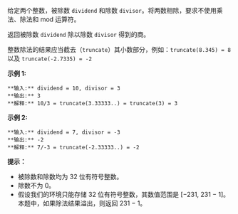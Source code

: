 给定两个整数，被除数 `dividend` 和除数 `divisor`。将两数相除，要求不使用乘法、除法和 mod 运算符。

返回被除数 `dividend` 除以除数 `divisor` 得到的商。

整数除法的结果应当截去（`truncate`）其小数部分，例如：`truncate(8.345) = 8` 以及 `truncate(-2.7335) =
-2`



**示例  1:**

    
    
    **输入:** dividend = 10, divisor = 3
    **输出:** 3
    **解释:** 10/3 = truncate(3.33333..) = truncate(3) = 3

**示例  2:**

    
    
    **输入:** dividend = 7, divisor = -3
    **输出:** -2
    **解释:** 7/-3 = truncate(-2.33333..) = -2



**提示：**

  * 被除数和除数均为 32 位有符号整数。
  * 除数不为 0。
  * 假设我们的环境只能存储 32 位有符号整数，其数值范围是 [−231,  231 − 1]。本题中，如果除法结果溢出，则返回 231 − 1。

